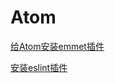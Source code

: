 Atom
====
[给Atom安装emmet插件](http://blog.csdn.net/u013366098/article/details/50556651)

[安装eslint插件]()

